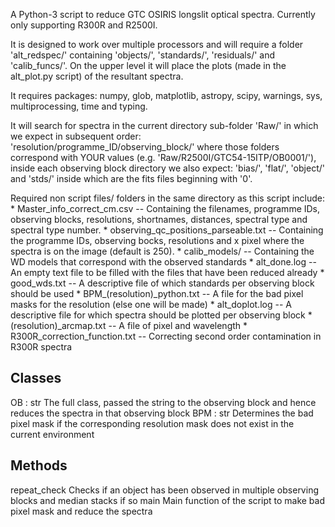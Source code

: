 A Python-3 script to reduce GTC OSIRIS longslit optical spectra. Currently only supporting R300R and R2500I.

It is designed to work over multiple processors and will require a folder 'alt_redspec/' containing
'objects/', 'standards/', 'residuals/' and 'calib_funcs/'. On the upper level it will place the plots
(made in the alt_plot.py script) of the resultant spectra.

It requires packages: numpy, glob, matplotlib, astropy, scipy, warnings, sys, multiprocessing, time and typing.

It will search for spectra in the current directory sub-folder 'Raw/' in which we expect in subsequent order:
'resolution/programme_ID/observing_block/' where those folders correspond with YOUR values
(e.g. 'Raw/R2500I/GTC54-15ITP/OB0001/'), inside each observing block directory we also expect:
'bias/', 'flat/', 'object/' and 'stds/' inside which are the fits files beginning with '0'.

Required non script files/ folders in the same directory as this script include:
    * Master_info_correct_cm.csv    -- Containing the filenames, programme IDs, observing blocks, resolutions,
                                       shortnames, distances, spectral type and spectral type number.
    * observing_qc_positions_parseable.txt  -- Containing the programme IDs, observing bocks, resolutions
                                               and x pixel where the spectra is on the image (default is 250).
    * calib_models/     -- Containing the WD models that correspond with the observed standards
    * alt_done.log      -- An empty text file to be filled with the files that have been reduced already
    * good_wds.txt      -- A descriptive file of which standards per observing block should be used
    * BPM_(resolution)_python.txt       -- A file for the bad pixel masks for the resolution (else one will be made)
    * alt_doplot.log    -- A descriptive file for which spectra should be plotted per observing block
    * (resolution)_arcmap.txt       -- A file of pixel and wavelength
    * R300R_correction_function.txt     -- Correcting second order contamination in R300R spectra

Classes
-------
OB : str
    The full class, passed the string to the observing block and hence reduces the spectra in that observing block
BPM : str
    Determines the bad pixel mask if the corresponding resolution mask does not exist in the current environment

Methods
-------
repeat_check
    Checks if an object has been observed in multiple observing blocks and median stacks if so
main
    Main function of the script to make bad pixel mask and reduce the spectra

